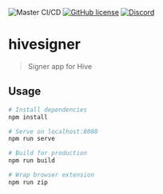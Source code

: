 ![Master CI/CD](https://github.com/ledgerconnect/hivesigner/workflows/Master%20CI/CD/badge.svg?branch=master)
[![GitHub license](https://img.shields.io/badge/license-MIT-blue.svg)](https://raw.githubusercontent.com/ledgerconnect/hivesigner/master/LICENSE)
[![Discord](https://img.shields.io/discord/352140630769664009.svg?color=%236b80c4&label=discord)](https://discord.gg/pNJn7wh)

# hivesigner

> Signer app for Hive

## Usage

``` bash
# Install dependencies
npm install

# Serve on localhost:8080
npm run serve

# Build for production
npm run build

# Wrap browser extension
npm run zip
```
